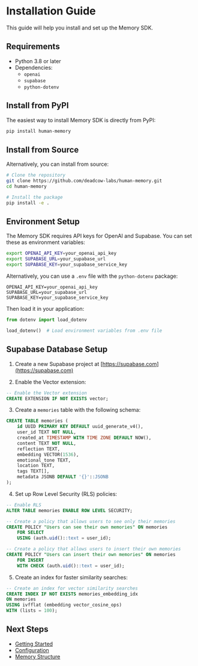 # Installation Guide

This guide will help you install and set up the Memory SDK.

## Requirements

- Python 3.8 or later
- Dependencies:
  - `openai`
  - `supabase`
  - `python-dotenv`

## Install from PyPI

The easiest way to install Memory SDK is directly from PyPI:

```bash
pip install human-memory
```

## Install from Source

Alternatively, you can install from source:

```bash
# Clone the repository
git clone https://github.com/deadcow-labs/human-memory.git
cd human-memory

# Install the package
pip install -e .
```

## Environment Setup

The Memory SDK requires API keys for OpenAI and Supabase. You can set these as environment variables:

```bash
export OPENAI_API_KEY=your_openai_api_key
export SUPABASE_URL=your_supabase_url
export SUPABASE_KEY=your_supabase_service_key
```

Alternatively, you can use a `.env` file with the `python-dotenv` package:

```
OPENAI_API_KEY=your_openai_api_key
SUPABASE_URL=your_supabase_url
SUPABASE_KEY=your_supabase_service_key
```

Then load it in your application:

```python
from dotenv import load_dotenv

load_dotenv()  # Load environment variables from .env file
```

## Supabase Database Setup

1. Create a new Supabase project at [https://supabase.com](https://supabase.com)

2. Enable the Vector extension:
```sql
-- Enable the Vector extension
CREATE EXTENSION IF NOT EXISTS vector;
```

3. Create a `memories` table with the following schema:
```sql
CREATE TABLE memories (
    id UUID PRIMARY KEY DEFAULT uuid_generate_v4(),
    user_id TEXT NOT NULL,
    created_at TIMESTAMP WITH TIME ZONE DEFAULT NOW(),
    content TEXT NOT NULL,
    reflection TEXT,
    embedding VECTOR(1536),
    emotional_tone TEXT,
    location TEXT,
    tags TEXT[],
    metadata JSONB DEFAULT '{}'::JSONB
);
```

4. Set up Row Level Security (RLS) policies:
```sql
-- Enable RLS
ALTER TABLE memories ENABLE ROW LEVEL SECURITY;

-- Create a policy that allows users to see only their memories
CREATE POLICY "Users can see their own memories" ON memories
    FOR SELECT
    USING (auth.uid()::text = user_id);

-- Create a policy that allows users to insert their own memories
CREATE POLICY "Users can insert their own memories" ON memories
    FOR INSERT
    WITH CHECK (auth.uid()::text = user_id);
```

5. Create an index for faster similarity searches:
```sql
-- Create an index for vector similarity searches
CREATE INDEX IF NOT EXISTS memories_embedding_idx 
ON memories 
USING ivfflat (embedding vector_cosine_ops) 
WITH (lists = 100);
```

## Next Steps

- [Getting Started](getting-started.md)
- [Configuration](configuration.md)
- [Memory Structure](memory-structure.md) 